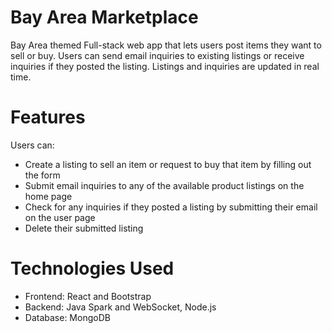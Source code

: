 # Bay Area Marketplace
Bay Area themed Full-stack web app that lets users post items they want to sell or buy. Users can send email inquiries to existing listings or receive inquiries if they posted the listing. Listings and inquiries are updated in real time.

# Features
Users can:
- Create a listing to sell an item or request to buy that item by filling out the form
- Submit email inquiries to any of the available product listings on the home page
- Check for any inquiries if they posted a listing by submitting their email on the user page
- Delete their submitted listing

# Technologies Used
- Frontend: React and Bootstrap
- Backend: Java Spark and WebSocket, Node.js
- Database: MongoDB
